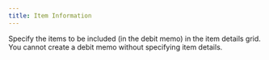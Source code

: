 ```yaml
---
title: Item Information
---
```



Specify the items to be included (in the debit memo) in the item details  grid. You cannot create a debit memo without specifying item details.
